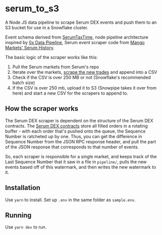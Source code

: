 # serum_to_s3
A Node JS data pipeline to scrape Serum DEX events and push them to an S3 bucket for use in a Snowflake cluster.

Event schema derived from [SerumTaxTime](https://github.com/SerumTaxTime/SerumTaxTimeApi), node pipeline architecture inspired by [0x Data Pipeline](https://github.com/0xProject/0x-event-pipeline), Serum event scraper code from [Mango Markets' Serum History](https://github.com/blockworks-foundation/serum-history).

The basic logic of the scraper works like this:
1. Pull the Serum markets from Serum's repo
2. Iterate over the markets, [scrape the new trades](https://github.com/blockworks-foundation/serum-history) and append into a CSV
3. Check if the CSV is over 250 MB or not (Snowflake's recommended batch size)
4. If the CSV is over 250 mb, upload it to S3 (Snowpipe takes it over from here) and start a new CSV for the scrapers to append to.

## How the scraper works
The Serum DEX scraper is dependent on the structure of the Serum DEX contracts. The [Serum DEX contracts](https://docs.google.com/document/d/1isGJES4jzQutI0GtQGuqtrBUqeHxl_xJNXdtOv4SdII/edit#) store all filled orders in a rotating buffer - with each order that's pushed onto the queue, the Sequence Number is ratcheted up by one. Thus, you can get the difference in Sequence Number from the JSON RPC response header, and pull the part of the JSON response that corresponds to that number of events.

So, each scraper is responsible for a single market, and keeps track of the Last Sequence Number that it saw in a file in `pipeline/`, pulls the new events based off of this watermark, and then writes the new watermark to it.

## Installation

Use `yarn` to install.
Set up `.env` in the same folder as `sample.env`.

## Running

Use `yarn dev` to run.